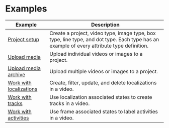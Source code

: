 # Examples

| Example | Description |
| ------- | ----------- |
| [Project setup](setup_project.py) | Create a project, video type, image type, box type, line type, and dot type. Each type has an example of every attribute type definition. |
| [Upload media](upload_media.py) | Upload individual videos or images to a project. |
| [Upload media archive](upload_media_archive.py) | Upload multiple videos or images to a project. |
| [Work with localizations](localizations.py) | Create, filter, update, and delete localizations in a video. |
| [Work with tracks](tracks.py) | Use localization associated states to create tracks in a video. |
| [Work with activities](activities.py) | Use frame associated states to label activities in a video. |


